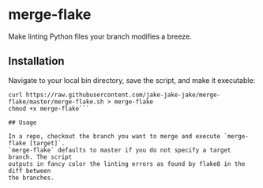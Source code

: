 # merge-flake
Make linting Python files your branch modifies a breeze.

## Installation

Navigate to your local bin directory, save the script, and make it executable:
```cd ~/bin/
curl https://raw.githubusercontent.com/jake-jake-jake/merge-flake/master/merge-flake.sh > merge-flake
chmod +x merge-flake```

## Usage

In a repo, checkout the branch you want to merge and execute `merge-flake [target]`. 
`merge-flake` defaults to master if you do not specify a target branch. The script
outputs in fancy color the linting errors as found by flake8 in the diff between
the branches.